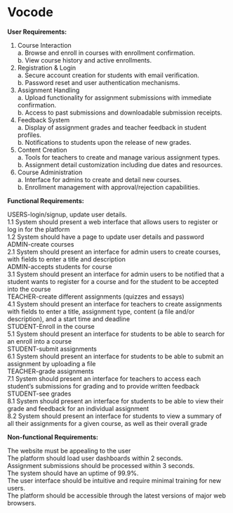 # Vocode

**User Requirements:**

1. Course Interaction<br>
  a. Browse and enroll in courses with enrollment confirmation.<br>
  b. View course history and active enrollments.<br>
2. Registration & Login<br>
  a. Secure account creation for students with email verification.<br>
  b. Password reset and user authentication mechanisms.<br>
3. Assignment Handling<br>
  a. Upload functionality for assignment submissions with immediate confirmation.<br>
  b. Access to past submissions and downloadable submission receipts.<br>
4. Feedback System<br>
  a. Display of assignment grades and teacher feedback in student profiles.<br>
  b. Notifications to students upon the release of new grades.<br>
5. Content Creation<br>
  a. Tools for teachers to create and manage various assignment types.<br>
  b. Assignment detail customization including due dates and resources.<br>
6. Course Administration<br>
  a. Interface for admins to create and detail new courses.<br>
  b. Enrollment management with approval/rejection capabilities.<br>

**Functional Requirements:**

USERS-login/signup, update user details.<br>
1.1 System should present a web interface that allows users to register or log in for the platform<br>
1.2 System should have a page to update user details and password<br>
ADMIN-create courses<br>
2.1 System should present an interface for admin users to create courses, with fields to enter a title and description<br>
ADMIN-accepts students for course<br>
3.1 System should present an interface for admin users to be notified that a student wants to register for a course and for the student to be accepted into the course<br>
TEACHER-create different assignments (quizzes and essays)<br>
4.1 System should present an interface for teachers to create assignments with fields to enter a title, assignment type, content (a file and/or description), and a start time and deadline<br>
STUDENT-Enroll in the course<br>
5.1 System should present an interface for students to be able to search for an enroll into a course<br>
STUDENT-submit assignments<br>
6.1 System should present an interface for students to be able to submit an assignment by uploading a file<br>
TEACHER-grade assignments<br>
7.1 System should present an interface for teachers to access each student’s submissions for grading and to provide written feedback<br>
STUDENT-see grades<br>
8.1 System should present an interface for students to be able to view their grade and feedback for an individual assignment <br>
8.2 System should present an interface for students to view a summary of all their assignments for a given course, as well as their overall grade<br>

**Non-functional Requirements:**

The website must be appealing to the user<br>
The platform should load user dashboards within 2 seconds.<br>
Assignment submissions should be processed within 3 seconds.<br>
The system should have an uptime of 99.9%.<br>
The user interface should be intuitive and require minimal training for new users.<br>
The platform should be accessible through the latest versions of major web browsers.<br>

